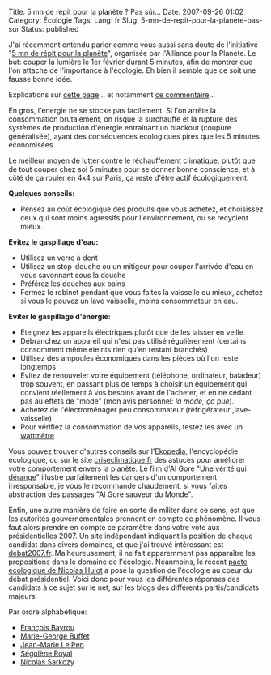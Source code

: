 Title: 5 mn de répit pour la planète ? Pas sûr...
Date: 2007-09-26 01:02
Category: Écologie
Tags:
Lang: fr
Slug: 5-mn-de-repit-pour-la-planete-pas-sur
Status: published

J'ai récemment entendu parler comme vous aussi sans doute de l'initiative "[5
mn de répit pour la
planète](http://www.lalliance.fr/50-5-Minutes-De-Repit-Pour-La-Planete)",
organisée par l'Alliance pour la Planète. Le but: couper la lumière le 1er
février durant 5 minutes, afin de montrer que l'on attache de l'importance à
l'écologie. Eh bien il semble que ce soit une fausse bonne idée.

Explications sur [cette
page](http://linuxfr.org/comments/794828.html#794828)... et notamment [ce
commentaire](http://linuxfr.org/comments/794859,1.html)...

En gros, l'énergie ne se stocke pas facilement. Si l'on arrête la consommation
brutalement, on risque la surchauffe et la rupture des systèmes de production
d'énergie entrainant un blackout (coupure généralisée), ayant des conséquences
écologiques pires que les 5 minutes économisées.

Le meilleur moyen de lutter contre le réchauffement climatique, plutôt que de
tout couper chez soi 5 minutes pour se donner bonne conscience, et à côté de ça
rouler en 4x4 sur Paris, ça reste d'être actif écologiquement.

**Quelques conseils:**

- Pensez au coût écologique des produits que vous achetez, et choisissez ceux
  qui sont moins agressifs pour l'environnement, ou se recyclent mieux.

**Evitez le gaspillage d'eau:**

- Utilisez un verre à dent
- Utilisez un stop-douche ou un mitigeur pour couper l'arrivée d'eau en vous
  savonnant sous la douche
- Préférez les douches aux bains
- Fermez le robinet pendant que vous faites la vaisselle ou mieux, achetez si
  vous le pouvez un lave vaisselle, moins consommateur en eau.

**Eviter le gaspillage d'énergie:**

-   Eteignez les appareils électriques plutôt que de les laisser en veille
-   Débranchez un appareil qui n'est pas utilisé régulièrement (certains
    consomment même éteints rien qu'en restant branchés)
-   Utilisez des ampoules économiques dans les pièces où l'on reste longtemps
-   Evitez de renouveler votre équipement (téléphone, ordinateur, baladeur)
    trop souvent, en passant plus de temps à choisir un équipement qui convient
réellement à vos besoins avant de l'acheter, et en ne cédant pas au effets de
"mode" (mon avis personnel: *la mode, ça pue*).
-   Achetez de l'électroménager peu consommateur (réfrigérateur
    ,lave-vaisselle)
-   Pour vérifiez la consommation de vos appareils, testez les avec un
    [wattmètre](http://www.econologie.com/shop/index.php?main_page=product_info&products_id=20)

Vous pouvez trouver d'autres conseils sur
l'[Ekopedia](http://fr.ekopedia.org/Accueil), l'encyclopédie écologique, ou sur
le site [criseclimatique.fr](http://www.criseclimatique.fr/) des astuces pour
améliorer votre comportement envers la planète. Le film d'Al Gore "[Une vérité
qui dérange](http://www.allocine.fr/film/fichefilm_gen_cfilm=111289.html)"
illustre parfaitement les dangers d'un comportement irresponsable, je vous le
recommande chaudement, si vous faites abstraction des passages "Al Gore sauveur
du Monde".

Enfin, une autre manière de faire en sorte de militer dans ce sens, est que les
autorités gouvernementales prennent en compte ce phénomène. Il vous faut alors
prendre en compte ce paramètre dans votre vote aux présidentielles 2007. Un
site indépendant indiquant la position de chaque candidat dans divers domaines,
et que j'ai trouvé intéressant est [debat2007.fr](http://www.debat2007.fr/).
Malheureusement, il ne fait apparemment pas apparaître les propositions dans le
domaine de l'écologie. Néanmoins, le récent [pacte écologique de Nicolas
Hulot](http://www.pacte-ecologique-2007.org/declaration/index.html) a posé la
question de l'écologie au coeur du débat présidentiel. Voici donc pour vous les
différentes réponses des candidats à ce sujet sur le net, sur les blogs des
différents partis/candidats majeurs:

Par ordre alphabétique:

- [François Bayrou](http://www.bayrou.fr/propositions/pacte-ecologique.html)
- [Marie-George Buffet](http://www.pcf.fr/spip.php?article1087)
- [Jean-Marie Le
  Pen](http://fr.news.yahoo.com/08012007/290/le-fn-ne-signera-pas-le-pacte-ecologique-de-nicolas.html)
- [Ségolène
  Royal](http://environnement.parti-socialiste.fr/2007/01/05/segolene-royal-signe-le-pacte-ecologique/)
- [Nicolas
  Sarkozy](http://blog-ump.typepad.fr/blog/2006/12/nicolas_hulot_s.html)

